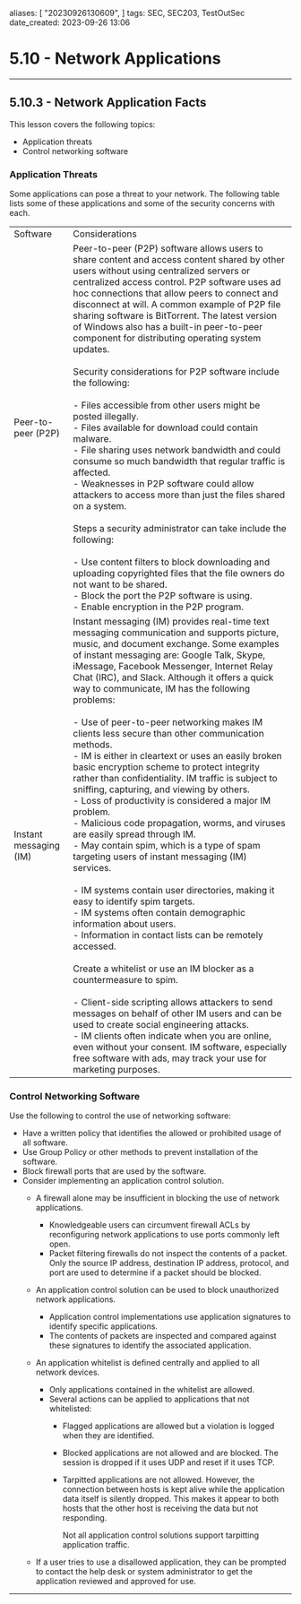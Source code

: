 

aliases: [ "20230926130609",  ]
tags: SEC, SEC203, TestOutSec
date_created: 2023-09-26 13:06

# 5.10 - Network Applications
---
## 5.10.3 - Network Application Facts
This lesson covers the following topics:
- Application threats
- Control networking software

### Application Threats
Some applications can pose a threat to your network. The following table lists some of these applications and some of the security concerns with each.

|   |   |
|---|---|
|Software|Considerations|
|Peer-to-peer (P2P)|Peer-to-peer (P2P) software allows users to share content and access content shared by other users without using centralized servers or centralized access control. P2P software uses ad hoc connections that allow peers to connect and disconnect at will. A common example of P2P file sharing software is BitTorrent. The latest version of Windows also has a built-in peer-to-peer component for distributing operating system updates.<br><br>Security considerations for P2P software include the following:<br><br>- Files accessible from other users might be posted illegally.<br>- Files available for download could contain malware.<br>- File sharing uses network bandwidth and could consume so much bandwidth that regular traffic is affected.<br>- Weaknesses in P2P software could allow attackers to access more than just the files shared on a system.<br><br>Steps a security administrator can take include the following:<br><br>- Use content filters to block downloading and uploading copyrighted files that the file owners do not want to be shared.<br>- Block the port the P2P software is using.<br>- Enable encryption in the P2P program.|
|Instant messaging (IM)|Instant messaging (IM) provides real-time text messaging communication and supports picture, music, and document exchange. Some examples of instant messaging are: Google Talk, Skype, iMessage, Facebook Messenger, Internet Relay Chat (IRC), and Slack. Although it offers a quick way to communicate, IM has the following problems:<br><br>- Use of peer-to-peer networking makes IM clients less secure than other communication methods.<br>- IM is either in cleartext or uses an easily broken basic encryption scheme to protect integrity rather than confidentiality. IM traffic is subject to sniffing, capturing, and viewing by others.<br>- Loss of productivity is considered a major IM problem.<br>- Malicious code propagation, worms, and viruses are easily spread through IM.<br>- May contain spim, which is a type of spam targeting users of instant messaging (IM) services.<br>    <br>    - IM systems contain user directories, making it easy to identify spim targets.<br>    - IM systems often contain demographic information about users.<br>    - Information in contact lists can be remotely accessed.<br>    <br>    Create a whitelist or use an IM blocker as a countermeasure to spim.<br>    <br>- Client-side scripting allows attackers to send messages on behalf of other IM users and can be used to create social engineering attacks.<br>- IM clients often indicate when you are online, even without your consent. IM software, especially free software with ads, may track your use for marketing purposes.|

### Control Networking Software
Use the following to control the use of networking software:

- Have a written policy that identifies the allowed or prohibited usage of all software.
- Use Group Policy or other methods to prevent installation of the software.
- Block firewall ports that are used by the software.
- Consider implementing an application control solution.
    - A firewall alone may be insufficient in blocking the use of network applications.
        - Knowledgeable users can circumvent firewall ACLs by reconfiguring network applications to use ports commonly left open.
        - Packet filtering firewalls do not inspect the contents of a packet. Only the source IP address, destination IP address, protocol, and port are used to determine if a packet should be blocked.
    - An application control solution can be used to block unauthorized network applications.
        - Application control implementations use application signatures to identify specific applications.
        - The contents of packets are inspected and compared against these signatures to identify the associated application.
    - An application whitelist is defined centrally and applied to all network devices.
        - Only applications contained in the whitelist are allowed.
        - Several actions can be applied to applications that not whitelisted:
            - Flagged applications are allowed but a violation is logged when they are identified.
            - Blocked applications are not allowed and are blocked. The session is dropped if it uses UDP and reset if it uses TCP.
            - Tarpitted applications are not allowed. However, the connection between hosts is kept alive while the application data itself is silently dropped. This makes it appear to both hosts that the other host is receiving the data but not responding.
                
                Not all application control solutions support tarpitting application traffic.
                
    - If a user tries to use a disallowed application, they can be prompted to contact the help desk or system administrator to get the application reviewed and approved for use.

---
